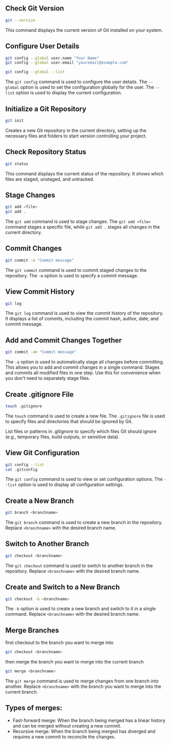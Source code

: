 


Check Git Version
-----------------

```bash
git --version
```
This command displays the current version of Git installed on your system.


Configure User Details
-----------------------

```bash
git config --global user.name "Your Name"
git config --global user.email "youremail@example.com"

git config --global --list
```
The `git config` command is used to configure the user details. The `--global` option is used to set the configuration globally for the user. The `--list` option is used to display the current configuration.

Initialize a Git Repository
---------------------------

```bash
git init
``` 
Creates a new Git repository in the current directory, setting up the necessary files and folders to start version controlling your project.



Check Repository Status
-----------------------

```bash
git status
```
This command displays the current status of the repository. It shows which files are staged, unstaged, and untracked.

Stage Changes
-------------

```bash
git add <file>
git add .
```
The `git add` command is used to stage changes. The `git add <file>` command stages a specific file, while `git add .` stages all changes in the current directory.

Commit Changes
--------------
```bash
git commit -m "Commit message"
```
The `git commit` command is used to commit staged changes to the repository. The `-m` option is used to specify a commit message.

View Commit History
-------------------

```bash
git log
```
The `git log` command is used to view the commit history of the repository. It displays a list of commits, including the commit hash, author, date, and commit message.


Add and Commit Changes Together
-------------------------------

```bash
git commit -am "Commit message"
```
The `-a` option is used to automatically stage all changes before committing. This allows you to add and commit changes in a single command.
Stages and commits all modified files in one step. Use this for convenience when you don't need to separately stage files.


Create .gitignore File
----------------------

```bash
touch .gitignore
```
The `touch` command is used to create a new file. The `.gitignore` file is used to specify files and directories that should be ignored by Git.

List files or patterns in .gitignore to specify which files Git should ignore (e.g., temporary files, build outputs, or sensitive data).


View Git Configuration
----------------------

```bash
git config --list
cat .gitconfig

```
The `git config` command is used to view or set configuration options. The `--list` option is used to display all configuration settings.


Create a New Branch
-------------------

```bash
git branch <branchname>
```
The `git branch` command is used to create a new branch in the repository. Replace `<branchname>` with the desired branch name.

Switch to Another Branch
------------------------


```bash
git checkout <branchname>
```

The `git checkout` command is used to switch to another branch in the repository. Replace `<branchname>` with the desired branch name.

Create and Switch to a New Branch
---------------------------------

```bash
git checkout -b <branchname>
```
The `-b` option is used to create a new branch and switch to it in a single command. Replace `<branchname>` with the desired branch name.


Merge Branches
-------------

first checkout to the branch you want to merge into 
```bash
git checkout <branchname>
```
then merge the branch you want to merge into the current branch

```bash
git merge <branchname>
```
The `git merge` command is used to merge changes from one branch into another. Replace `<branchname>` with the branch you want to merge into the current branch.

## Types of merges:

- Fast-forward merge: When the branch being merged has a linear history and can be merged without creating a new commit.
- Recursive merge: When the branch being merged has diverged and requires a new commit to reconcile the changes.


